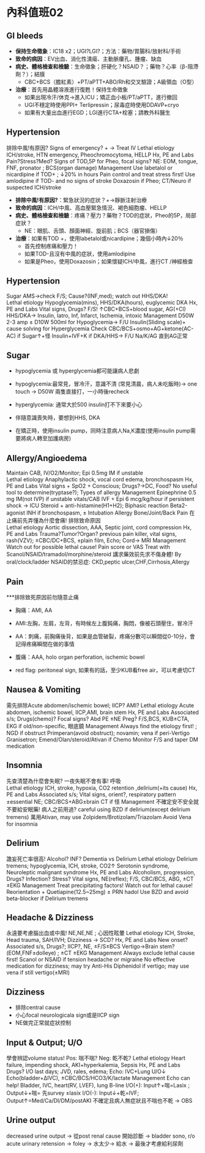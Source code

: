 # 內科值班02

## GI bleeds
- **保持生命徵象**：IC18 x2；UGI?LGI?；方法：藥物/胃腸科/放射科/手術
- **致命的病因**：EV出血、消化性潰瘍、主動脈瘻孔、腫瘤、缺血 
- **病史、體格檢查和檢驗**：生命徵象；肝硬化？NSAID？；藥物？心率（β-阻滯劑？）；結膜 
  - CBC+BCS（膽紅素）+PT/aPTT+ABO/Rh和交叉驗證；A級領血（O型） 
- **治療**：首先用晶體溶液進行復甦！保持生命徵象 
  - 如果出現冷汗/休克→進入ICU；矯正血小板/PT/aPTT，進行撤回 
  - UGI不穩定時使用PPI+ Terlipressin；尿毒症時使用DDAVP+cryo 
  - 如果有大量出血進行EGD；LGI進行CTA+栓塞；請教外科醫生


## Hypertension
排除中風!有原因? Signs of emergency? + → Treat IV
Lethal etiology
   ICH/stroke, HTN emergency, Pheochromocytoma, HELLP
Hx, PE and Labs 
   Pain?Stress?Med? Signs of TOD,5P for Pheo, focal signs? 
   NE: EOM, tongue, FNF, pronator ; BCS(organ damage)
Management
   Use labetalol or nicardipine if TOD+ ; ↓20% in hours
   Pain control and treat stress first!
   Use amlodipine if TOD- and no signs of stroke
   Doxazosin if Pheo; CT/Neuro if suspected ICH/stroke

- **排除中風!有原因?**：緊急狀況的症狀？+→靜脈注射治療 
- **致命的病因**：ICH/中風、高血壓緊急情況、褐色細胞瘤、HELLP 
- **病史、體格檢查和檢驗**：疼痛？壓力？藥物？TOD的症狀，Pheo的5P，局部症狀？ 
  - NE：眼肌、舌頭、顏面神經、旋前肌；BCS（器官損傷） 
- **治療**：如果有TOD +，使用labetalol或nicardipine；幾個小時內↓20％ 
  - 首先控制疼痛和壓力！ 
  - 如果TOD-且沒有中風的症狀，使用amlodipine 
  - 如果是Pheo，使用Doxazosin；如果懷疑ICH/中風，進行CT /神經檢查

   
## Hypertension
Sugar
AMS→check F/S; Cause?(INF,med); watch out HHS/DKA!  
Lethal etiology
   Hypoglycemia(mins), HHS/DKA(hours), euglycemic DKA
Hx, PE and Labs 
   Vital signs, Drugs?  F/S! ↑CBC+BCS+blood sugar, AG(+Cl)
   HHS/DKA→ Insulin, Iatro, Inf, Infarct, Ischemia, intoxic
Management
   D50W 2-3 amp ± D10W 500ml for Hypoglycemia→ F/U
   Insulin(Sliding scale)+ cause solving for Hyperglycemia
   Check CBC/BCS+osmo+AG+ketone(AC-AC) if Sugar↑+怪
   Insulin+IVF+K if DKA/HHS→ F/U Na/K/AG  直到AG正常
   
## Sugar
- hypoglycemia 或 hyperglycemia都可能讓病人悲劇
- hypoglycemia:最常見，冒冷汗，意識不清 (常見清晨，病人未吃飯時)-> one touch -> D50W 兩隻直接打，一小時後recheck

- hyperglycemia: 通常大於500 insulin打不下來要小心
- 伴隨意識喪失時，要想到HHS, DKA
- 在矯正時，使用insulin pump，同時注意病人Na,K濃度(使用insulin pump需要將病人轉至加護病房)

## Allergy/Angioedema
Maintain CAB, IV/O2/Monitor; Epi 0.5mg IM if unstable  
Lethal etiology
   Anaphylactic shock, vocal cord edema, bronchospasm
Hx, PE and Labs 
   Vital signs + SpO2 + Conscious; Drugs?→DC, Food?
   No useful tool to determine(tryptase?); Types of allergy
Management
   Epinephrine 0.5 mg IM(not IVP) if unstable vitals/CAB
   IVF + Epi 6 mcg/kg/hour if persistent shock → ICU
   Steroid + anti-histamine(H1+H2); Biphasic reaction
   Beta2-agonist INH if bronchospasm, ± Intubation
Allergy
Bone/Joint/Back Pain
在止痛前先弄懂為什麼會痛! 排除致命原因  
Lethal etiology
   Aortic dissection, AAA, Septic joint, cord compression
Hx, PE and Labs 
   Trauma?Tumor?Organ? previous pain killer, vital signs, 
   rash(VZV); ±CBC/DC+BCS, ±plain film, Echo; Cord→ MRI
Management
   Watch out for possible lethal cause!  Pain score or VAS
   Treat with Scanol/NSAID/tramadol/morphine/steroid 
   講求藥效前先求不傷身體! By oral/clock/ladder
   NSAID的禁忌症: CKD,peptic ulcer,CHF,Cirrhosis,Allergy
   
## Pain
***排除致死原因前勿隨意止痛
- 胸痛：AMI, AA
- AMI:左胸，左肩，左背，有時候左上腹鈍痛，胸悶，像被石頭壓住，冒冷汗
- AA：刺痛，前胸痛後背，如果是血管破裂，疼痛分數可以瞬間從0-10分，會記得疼痛瞬間在做的事情

- 腹痛：AAA, holo organ perforation, ischemic bowel
- red flag: peritoneal sign, 如果有的話，至少KUB看free air，可以考慮切CT


## Nausea & Vomiting
需先排除Acute abdomen/ischemic bowel; IICP? AMI?
Lethal etiology
   Acute abdomen, ischemic bowel, IICP,AMI, brain stem
Hx, PE and Labs 
   Associated s/s; Drugs(chemo)? Focal signs? Abd PE ±NE 
   Preg? F/S,BCS, KUB±CTA, EKG if old/non-specific, 眼底鏡
Management
   Always find the etiology first! ; NGD if obstruct
   Primperan(avoid obstruct); novamin; vena if peri-Vertigo
   Granisetron; Emend/Olan/steroid/Ativan if Chemo 
   Monitor F/S and taper DM medication

## Insomnia
先查清楚為什麼會失眠? 一夜失眠不會有事! 呼吸   
Lethal etiology
   ICH, stroke, hypoxia, CO2 retention ,delirium(+its cause)
Hx, PE and Labs 
   Associated s/s; Vital signs, orient?, respiratory pattern
   ±essential NE; CBC/BCS+ABG±brain CT if 怪
Management
   不確定安不安全就不要給安眠藥! 病人之前用過?
   careful using BZD if delirium(except delirium tremens)
   萬用Ativan, may use Zolpidem/Brotizolam/Triazolam
   Avoid Vena for insomnia
   
## Delirium
譫妄死亡率很高! Alcohol? INF? Dementia vs Delirium
Lethal etiology
   Delirium tremens; hypoglycemia, ICH, stroke, CO2↑
   Serotonin syndrome, Neuroleptic malignant syndrome 
Hx, PE and Labs 
   Alcoholism, progression, Drugs? Infection? Stress?
   Vital signs, NE(reflex); F/S, CBC/BCS, ABG, ±CT ±EKG
Management
   Treat precipitating factors!  Watch out for lethal cause!
   Reorientation + Quetiapine(12.5~25mg) ± PRN hadol 
   Use BZD and avoid beta-blocker if Delirium tremens
   
## Headache & Dizziness
永遠要考慮腦出血或中風! NE,NE,NE ; 心因性眩暈
Lethal etiology
   ICH, Stroke, Head trauma, SAH/IVH; Dizziness → SCD?
Hx, PE and Labs 
   New onset? Associated s/s, Drugs?; IICP?, NE, ±F/S±BCS
   Vertigo→Brain stem?(EOM,FNF±dolleye) ; ±CT ±EKG
Management
   Always exclude lethal cause first! 
   Scanol or NSAID if tension headache or migraine
   No effective medication for dizziness; may try Anti-His
   Diphenidol if vertigo; may use vena if still vertigo(±MRI)
   
## Dizziness
- 排除central cause
- 小心focal neurologicala sign或是IICP sign
- NE做完正常就症狀控制 

## Input & Output; U/O
學會辨認volume status!  Pos: 喘不喘? Neg: 乾不乾?
Lethal etiology
   Heart failure, impending shock, AKI+hyperkalemia, Sepsis
Hx, PE and Labs 
   Drugs? I/O last days; JVD, rales, edema; Echo: IVC+Lung
   U/O↓ Echo(bladder+ΔIVC), ±CBC/BCS/HCO3/K/lactate
Management
   Echo can help!  Bladder, IVC, heart(RV, LVEF), lung B-line
   I/O(+): Input↑+喘=Lasix ; Output↓+喘= 先survey ±lasix
   I/O(-): Input↓+乾=IVF; Output↑=Med/Ca/DI/DM/postAKI
   不確定且病人無症狀且不喘也不乾 → OBS
   
## Urine output
   decreased urine output -> 從post renal cause 開始診斷
                          -> bladder sono, r/o acute urinary retension -> foley
                          -> 水太少-> 給水
                          -> 最後才考慮給利尿劑